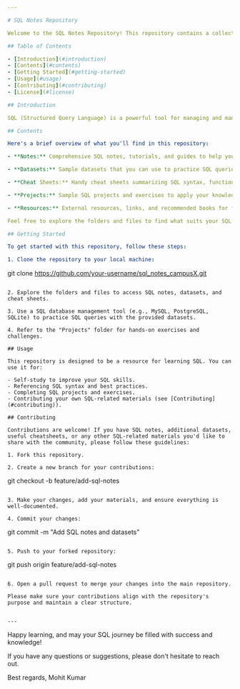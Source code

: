 ```yaml
---

# SQL Notes Repository

Welcome to the SQL Notes Repository! This repository contains a collection of SQL-related materials, including notes, datasets, cheatsheets, and more, to help you learn and master SQL.

## Table of Contents

- [Introduction](#introduction)
- [Contents](#contents)
- [Getting Started](#getting-started)
- [Usage](#usage)
- [Contributing](#contributing)
- [License](#license)

## Introduction

SQL (Structured Query Language) is a powerful tool for managing and manipulating relational databases. Whether you're a beginner looking to learn SQL from scratch or an experienced developer looking for quick references and practice datasets, this repository has you covered.

## Contents

Here's a brief overview of what you'll find in this repository:

- **Notes:** Comprehensive SQL notes, tutorials, and guides to help you understand SQL concepts, queries, and best practices.

- **Datasets:** Sample datasets that you can use to practice SQL queries and hone your database skills.

- **Cheat Sheets:** Handy cheat sheets summarizing SQL syntax, functions, and common commands for quick reference.

- **Projects:** Sample SQL projects and exercises to apply your knowledge and solve real-world database problems.

- **Resources:** External resources, links, and recommended books for further SQL learning.

Feel free to explore the folders and files to find what suits your SQL learning needs.

## Getting Started

To get started with this repository, follow these steps:

1. Clone the repository to your local machine:

   ```
   git clone https://github.com/your-username/sql_notes_campusX.git
   ```

2. Explore the folders and files to access SQL notes, datasets, and cheat sheets.

3. Use a SQL database management tool (e.g., MySQL, PostgreSQL, SQLite) to practice SQL queries with the provided datasets.

4. Refer to the "Projects" folder for hands-on exercises and challenges.

## Usage

This repository is designed to be a resource for learning SQL. You can use it for:

- Self-study to improve your SQL skills.
- Referencing SQL syntax and best practices.
- Completing SQL projects and exercises.
- Contributing your own SQL-related materials (see [Contributing](#contributing)).

## Contributing

Contributions are welcome! If you have SQL notes, additional datasets, useful cheatsheets, or any other SQL-related materials you'd like to share with the community, please follow these guidelines:

1. Fork this repository.

2. Create a new branch for your contributions:

   ```
   git checkout -b feature/add-sql-notes
   ```

3. Make your changes, add your materials, and ensure everything is well-documented.

4. Commit your changes:

   ```
   git commit -m "Add SQL notes and datasets"
   ```

5. Push to your forked repository:

   ```
   git push origin feature/add-sql-notes
   ```

6. Open a pull request to merge your changes into the main repository.

Please make sure your contributions align with the repository's purpose and maintain a clear structure.


---
```


Happy learning, and may your SQL journey be filled with success and knowledge!

If you have any questions or suggestions, please don't hesitate to reach out.

Best regards,
Mohit Kumar
